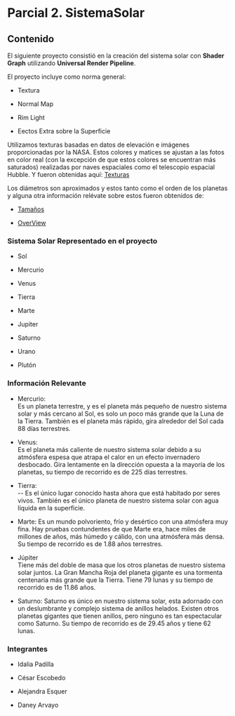 # Parcial 2. SistemaSolar 

## Contenido 

El siguiente proyecto consistió en la creación del sistema solar con __Shader Graph__ utilizando __Universal Render Pipeline__. 

El proyecto incluye como norma general:

- Textura   

- Normal Map  

- Rim Light   

- Eectos Extra sobre la Superficie

Utilizamos texturas basadas en datos de elevación e imágenes proporcionadas por la NASA. Estos colores y matices se ajustan a las fotos en color real (con la excepción de que estos colores se encuentran más saturados) realizadas por naves espaciales como el telescopio espacial Hubble. Y fueron obtenidas aquí: [Texturas](https://www.solarsystemscope.com/textures/) 

Los diámetros son aproximados y estos tanto como el orden de los planetas y alguna otra información relévate sobre estos fueron obtenidos de:   

- [Tamaños](https://solarsystem.nasa.gov/resources/686/solar-system-sizes/) 

- [OverView](https://solarsystem.nasa.gov/planets/overview/) 

### Sistema Solar Representado en el proyecto 

- Sol 

- Mercurio 

- Venus 

- Tierra 

- Marte 

- Jupiter 

- Saturno 

- Urano 

- Plutón 

### Información Relevante 

- Mercurio:  
Es un planeta terrestre, y es el planeta más pequeño de nuestro sistema solar y más cercano al Sol, es solo un poco más grande que la Luna de la Tierra. También es el planeta más rápido, gira alrededor del Sol cada 88 días terrestres.  

- Venus:  
Es el planeta más caliente de nuestro sistema solar debido a su atmósfera espesa que atrapa el calor en un efecto invernadero desbocado. Gira lentamente en la dirección opuesta a la mayoría de los planetas, su tiempo de recorrido es de 225 días terrestres.   

- Tierra:   
-- Es el único lugar conocido hasta ahora que está habitado por seres vivos. También es el único planeta de nuestro sistema solar con agua líquida en la superficie. 

- Marte: 
Es un mundo polvoriento, frío y desértico con una atmósfera muy fina. Hay pruebas contundentes de que Marte era, hace miles de millones de años, más húmedo y cálido, con una atmósfera más densa. Su tiempo de recorrido es de 1.88 años terrestres. 

- Júpiter  
Tiene más del doble de masa que los otros planetas de nuestro sistema solar juntos. La Gran Mancha Roja del planeta gigante es una tormenta centenaria más grande que la Tierra. Tiene 79 lunas y su tiempo de recorrido es de 11.86 años.

- Saturno: 
Saturno es único en nuestro sistema solar, esta adornado con un deslumbrante y complejo sistema de anillos helados. Existen otros planetas gigantes que tienen anillos, pero ninguno es tan espectacular como Saturno. Su tiempo de recorrido es de 29.45 años y tiene 62 lunas. 

### Integrantes 

- Idalia Padilla 

- César Escobedo 

- Alejandra Esquer 

- Daney Arvayo
